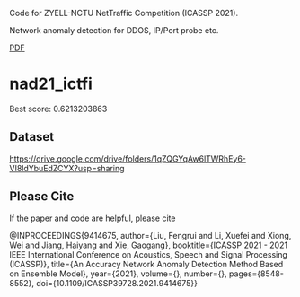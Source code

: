 Code for ZYELL-NCTU NetTraffic Competition (ICASSP 2021). 

Network anomaly detection for DDOS, IP/Port probe etc. 

[PDF](https://ieeexplore.ieee.org/document/9414675)


# nad21_ictfi
Best score: 0.6213203863

## Dataset

https://drive.google.com/drive/folders/1qZQGYqAw6lTWRhEy6-VI8ldYbuEdZCYX?usp=sharing

## Please Cite

If the paper and code are helpful, please cite

@INPROCEEDINGS{9414675,
  author={Liu, Fengrui and Li, Xuefei and Xiong, Wei and Jiang, Haiyang and Xie, Gaogang},
  booktitle={ICASSP 2021 - 2021 IEEE International Conference on Acoustics, Speech and Signal Processing (ICASSP)}, 
  title={An Accuracy Network Anomaly Detection Method Based on Ensemble Model}, 
  year={2021},
  volume={},
  number={},
  pages={8548-8552},
  doi={10.1109/ICASSP39728.2021.9414675}}
